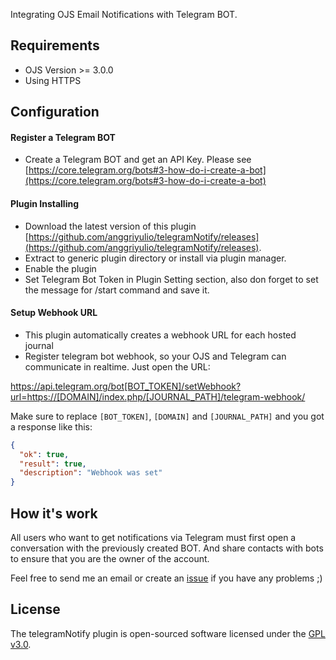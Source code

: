 
Integrating OJS Email Notifications with Telegram BOT.

## Requirements
- OJS Version >= 3.0.0
- Using HTTPS

## Configuration
#### Register a Telegram BOT
- Create a Telegram BOT and get an API Key. Please see [https://core.telegram.org/bots#3-how-do-i-create-a-bot](https://core.telegram.org/bots#3-how-do-i-create-a-bot)

#### Plugin Installing
- Download the latest version of this plugin [https://github.com/anggriyulio/telegramNotify/releases](https://github.com/anggriyulio/telegramNotify/releases). 
- Extract to generic plugin directory or install via plugin manager.
- Enable the plugin
- Set Telegram Bot Token in Plugin Setting section, also don forget to set the message for /start command and save it. 


#### Setup Webhook URL
- This plugin automatically creates a webhook URL for each hosted journal
- Register telegram bot webhook, so your OJS and Telegram can communicate in realtime. Just open the URL:

https://api.telegram.org/bot[BOT_TOKEN]/setWebhook?url=https://[DOMAIN]/index.php/[JOURNAL_PATH]/telegram-webhook/

Make sure to replace `[BOT_TOKEN]`, `[DOMAIN]` and `[JOURNAL_PATH]` and you got a response like this:
```json
{
  "ok": true,
  "result": true,
  "description": "Webhook was set"
}
```

## How it's work
All users who want to get notifications via Telegram must first open a conversation with the previously created BOT. And share contacts with bots to ensure that you are the owner of the account.

Feel free to send me an email or create an [issue](https://github.com/anggriyulio/telegramNotify/issues) if you have any problems ;)


## License
The telegramNotify plugin is open-sourced software licensed under the [GPL v3.0](http://www.gnu.org/licenses/gpl-3.0.html).

